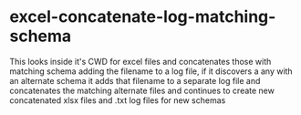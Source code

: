 # excel-concatenate-log-matching-schema
This looks inside it's CWD for excel files and concatenates those with matching schema adding the filename to a log file, if it discovers a any with an alternate schema it adds that filename to a separate log file and concatenates the matching alternate files and continues to create new concatenated xlsx files and .txt log files for new schemas
